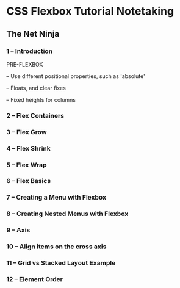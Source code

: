 # CSS Flexbox Tutorial Notetaking

## The Net Ninja

### 1 – Introduction

PRE-FLEXBOX

– Use different positional properties, such as 'absolute'

– Floats, and clear fixes

– Fixed heights for columns

### 2 – Flex Containers
### 3 – Flex Grow
### 4 – Flex Shrink
### 5 – Flex Wrap
### 6 – Flex Basics
### 7 – Creating a Menu with Flexbox
### 8 – Creating Nested Menus with Flexbox
### 9 – Axis
### 10 – Align items on the cross axis
### 11 – Grid vs Stacked Layout Example
### 12 – Element Order